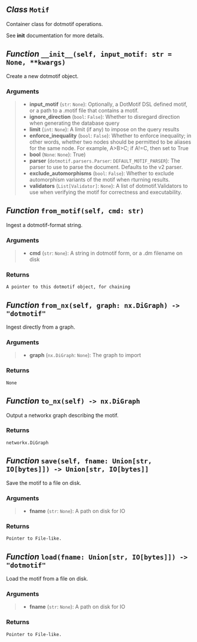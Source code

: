 ## *Class* `Motif`


Container class for dotmotif operations.

See __init__ documentation for more details.


## *Function* `__init__(self, input_motif: str = None, **kwargs)`


Create a new dotmotif object.

### Arguments
> - **input_motif** (`str`: `None`): Optionally, a DotMotif DSL defined motif,
        or a path to a .motif file that contains a motif.
> - **ignore_direction** (`bool`: `False`): Whether to disregard direction when
        generating the database query
> - **limit** (`int`: `None`): A limit (if any) to impose on the query results
> - **enforce_inequality** (`bool`: `False`): Whether to enforce inequality; in
        other words, whether two nodes should be permitted to be aliases         for the same node. For example, A>B>C; if A!=C, then set to True
> - **bool** (`None`: `None`): True)
> - **parser** (`dotmotif.parsers.Parser`: `DEFAULT_MOTIF_PARSER`): The parser
        to use to parse the document. Defaults to the v2 parser.
> - **exclude_automorphisms** (`bool`: `False`): Whether to exclude automorphism
        variants of the motif when rturning results.
> - **validators** (`List[Validator]`: `None`): A list of dotmotif.Validators to use
        when verifying the motif for correctness and executability.



## *Function* `from_motif(self, cmd: str)`


Ingest a dotmotif-format string.

### Arguments
> - **cmd** (`str`: `None`): A string in dotmotif form, or a .dm filename on disk

### Returns
    A pointer to this dotmotif object, for chaining



## *Function* `from_nx(self, graph: nx.DiGraph) -> "dotmotif"`


Ingest directly from a graph.

### Arguments
> - **graph** (`nx.DiGraph`: `None`): The graph to import

### Returns
    None



## *Function* `to_nx(self) -> nx.DiGraph`


Output a networkx graph describing the motif.

### Returns
    networkx.DiGraph



## *Function* `save(self, fname: Union[str, IO[bytes]]) -> Union[str, IO[bytes]]`


Save the motif to a file on disk.

### Arguments
> - **fname** (`str`: `None`): A path on disk for IO

### Returns
    Pointer to File-like.



## *Function* `load(fname: Union[str, IO[bytes]]) -> "dotmotif"`


Load the motif from a file on disk.

### Arguments
> - **fname** (`str`: `None`): A path on disk for IO

### Returns
    Pointer to File-like.

